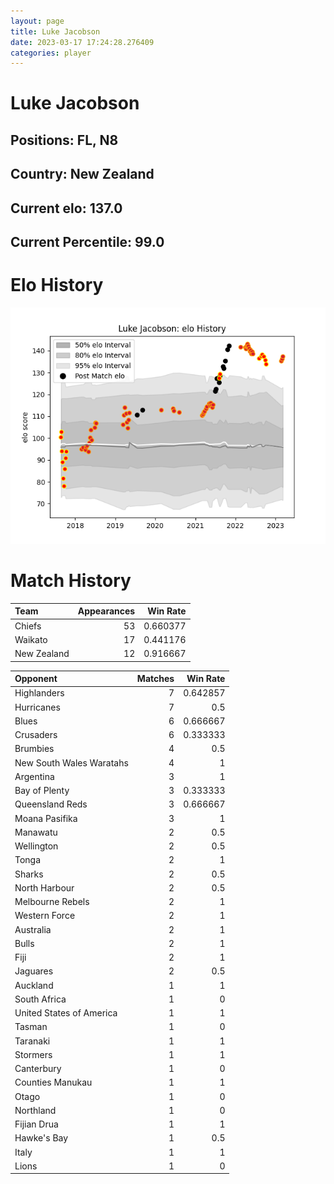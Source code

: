 ```yaml
---  
layout: page  
title: Luke Jacobson  
date: 2023-03-17 17:24:28.276409  
categories: player  
---
```

# Luke Jacobson

## Positions: FL, N8

## Country: New Zealand

## Current elo: 137.0

## Current Percentile: 99.0

# Elo History


![elo history](history_LukeJacobson.png)
# Match History


| Team        |   Appearances |   Win Rate |
|:------------|--------------:|-----------:|
| Chiefs      |            53 |   0.660377 |
| Waikato     |            17 |   0.441176 |
| New Zealand |            12 |   0.916667 |

| Opponent                 |   Matches |   Win Rate |
|:-------------------------|----------:|-----------:|
| Highlanders              |         7 |   0.642857 |
| Hurricanes               |         7 |   0.5      |
| Blues                    |         6 |   0.666667 |
| Crusaders                |         6 |   0.333333 |
| Brumbies                 |         4 |   0.5      |
| New South Wales Waratahs |         4 |   1        |
| Argentina                |         3 |   1        |
| Bay of Plenty            |         3 |   0.333333 |
| Queensland Reds          |         3 |   0.666667 |
| Moana Pasifika           |         3 |   1        |
| Manawatu                 |         2 |   0.5      |
| Wellington               |         2 |   0.5      |
| Tonga                    |         2 |   1        |
| Sharks                   |         2 |   0.5      |
| North Harbour            |         2 |   0.5      |
| Melbourne Rebels         |         2 |   1        |
| Western Force            |         2 |   1        |
| Australia                |         2 |   1        |
| Bulls                    |         2 |   1        |
| Fiji                     |         2 |   1        |
| Jaguares                 |         2 |   0.5      |
| Auckland                 |         1 |   1        |
| South Africa             |         1 |   0        |
| United States of America |         1 |   1        |
| Tasman                   |         1 |   0        |
| Taranaki                 |         1 |   1        |
| Stormers                 |         1 |   1        |
| Canterbury               |         1 |   0        |
| Counties Manukau         |         1 |   1        |
| Otago                    |         1 |   0        |
| Northland                |         1 |   0        |
| Fijian Drua              |         1 |   1        |
| Hawke's Bay              |         1 |   0.5      |
| Italy                    |         1 |   1        |
| Lions                    |         1 |   0        |
